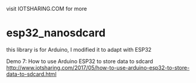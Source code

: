 visit IOTSHARING.COM for more
# esp32_nanosdcard
this library is for Arduino, I modified it to adapt with ESP32

Demo 7: How to use Arduino ESP32 to store data to sdcard
http://www.iotsharing.com/2017/05/how-to-use-arduino-esp32-to-store-data-to-sdcard.html
